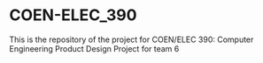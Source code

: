 # COEN-ELEC_390
This is the repository of the project for COEN/ELEC 390: Computer Engineering Product Design Project for team 6
